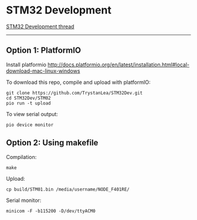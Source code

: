 # STM32 Development

[STM32 Development thread](https://community.openenergymonitor.org/t/stm32-development)

---

## Option 1: PlatformIO

Install platformio http://docs.platformio.org/en/latest/installation.html#local-download-mac-linux-windows

To download this repo, compile and upload with platformIO:

    git clone https://github.com/TrystanLea/STM32Dev.git
    cd STM32Dev/STM02
    pio run -t upload

To view serial output:

    pio device monitor

## Option 2: Using makefile

Compilation:

    make
    
Upload:

    cp build/STM01.bin /media/username/NODE_F401RE/
    
Serial monitor:

    minicom -F -b115200 -D/dev/ttyACM0
